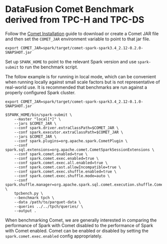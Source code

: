 <!--
Licensed to the Apache Software Foundation (ASF) under one
or more contributor license agreements.  See the NOTICE file
distributed with this work for additional information
regarding copyright ownership.  The ASF licenses this file
to you under the Apache License, Version 2.0 (the
"License"); you may not use this file except in compliance
with the License.  You may obtain a copy of the License at

  http://www.apache.org/licenses/LICENSE-2.0

Unless required by applicable law or agreed to in writing,
software distributed under the License is distributed on an
"AS IS" BASIS, WITHOUT WARRANTIES OR CONDITIONS OF ANY
KIND, either express or implied.  See the License for the
specific language governing permissions and limitations
under the License.
-->

# DataFusion Comet Benchmark derived from TPC-H and TPC-DS

Follow the [Comet Installation](https://datafusion.apache.org/comet/user-guide/installation.html) guide to download or
create a Comet JAR file and then set the `COMET_JAR` environment variable to point to that jar file.

```shell
export COMET_JAR=spark/target/comet-spark-spark3.4_2.12-0.2.0-SNAPSHOT.jar
```

Set up `SPARK_HOME` to point to the relevant Spark version and use `spark-submit` to run the benchmark script.

The follow example is for running in local mode, which can be convenient when running locally against small scale
factors but is not representative of real-world use. It is recommended that benchmarks are run against a properly 
configured Spark cluster. 

```shell
export COMET_JAR=spark/target/comet-spark-spark3.4_2.12-0.1.0-SNAPSHOT.jar

$SPARK_HOME/bin/spark-submit \
    --master "local[*]" \
    --jars $COMET_JAR \
    --conf spark.driver.extraClassPath=$COMET_JAR \
    --conf spark.executor.extraClassPath=$COMET_JAR \
    --jars $COMET_JAR \
    --conf spark.plugins=org.apache.spark.CometPlugin \
    --conf spark.sql.extensions=org.apache.comet.CometSparkSessionExtensions \
    --conf spark.comet.enabled=true \
    --conf spark.comet.exec.enabled=true \
    --conf spark.comet.exec.all.enabled=true \
    --conf spark.comet.cast.allowIncompatible=true \
    --conf spark.comet.exec.shuffle.enabled=true \
    --conf spark.comet.exec.shuffle.mode=auto \
    --conf spark.shuffle.manager=org.apache.spark.sql.comet.execution.shuffle.CometShuffleManager \
    tpcbench.py \
    --benchmark tpch \
    --data /path/to/parquet-data \
    --queries ../../tpch/queries/ \
    --output .
```

When benchmarking Comet, we are generally interested in comparing the performance of Spark with Comet disabled to
the performance of Spark with Comet enabled. Comet can be enabled or disabled by setting the `spark.comet.exec.enabled`
config appropriately.
